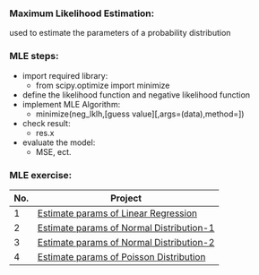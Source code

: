 ### Maximum Likelihood Estimation:

used to estimate the parameters of a probability distribution

### MLE steps:
- import required library: 
    - from scipy.optimize import minimize
- define the likelihood function and negative likelihood function
- implement MLE Algorithm:
    - minimize(neg_lklh,[guess value][,args=(data),method=])
- check result:
    - res.x
- evaluate the model:
    - MSE, ect.

### MLE exercise:
|No.| Project |
|---|---------|
|1|[Estimate params of Linear Regression](https://github.com/Notrew/MLE-exercise/blob/main/scr/MLE-in%20linear%20regression.ipynb)|
|2|[Estimate params of Normal Distribution-1](https://github.com/Notrew/MLE-exercise/blob/main/scr/MLE-in%20normal%20distribution-1.ipynb)|
|3|[Estimate params of Normal Distribution-2](https://github.com/Notrew/MLE-exercise/blob/main/scr/MLE-in%20normal%20distribution-2.ipynb)|
|4|[Estimate params of Poisson Distribution](https://github.com/Notrew/MLE-exercise/blob/main/scr/MLE-in%20poisson%20distribution.ipynb)|
